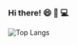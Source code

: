 ### Hi there! :smile: :cherry_blossom: :computer:
![Top Langs](https://github-readme-stats.vercel.app/api/top-langs/?username=harman-khehara&theme=react&hide=Shell,Swift,Kotlin,Objective-C&langs_count=8&layout=compact)
<!--
**harman-khehara/harman-khehara** is a ✨ _special_ ✨ repository because its `README.md` (this file) appears on your GitHub profile.

Here are some ideas to get you started:

- 🔭 I’m currently working on ...
- 🌱 I’m currently learning ...
- 👯 I’m looking to collaborate on ...
- 🤔 I’m looking for help with ...
- 💬 Ask me about ...
- 📫 How to reach me: ...
- 😄 Pronouns: ...
- ⚡ Fun fact: ...
-->
